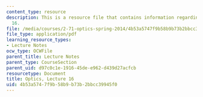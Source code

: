 ```yaml
---
content_type: resource
description: This is a resource file that contains information regarding optics lecture
  16.
file: /media/courses/2-71-optics-spring-2014/4b53a5747f9b58b9b73b2bbcc39945f0_MIT2_71S14_lec16_notes.pdf
file_type: application/pdf
learning_resource_types:
- Lecture Notes
ocw_type: OCWFile
parent_title: Lecture Notes
parent_type: CourseSection
parent_uid: d97c0c1e-1916-45de-e962-d439d27acfcb
resourcetype: Document
title: Optics, Lecture 16
uid: 4b53a574-7f9b-58b9-b73b-2bbcc39945f0
---
```

